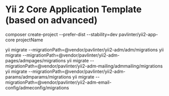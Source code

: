 Yii 2 Core Application Template (based on advanced)
===================================================

composer create-project --prefer-dist --stability=dev pavlinter/yii2-app-core projectName

yii migrate --migrationPath=@vendor/pavlinter/yii2-adm/adm/migrations
yii migrate --migrationPath=@vendor/pavlinter/yii2-adm-pages/admpages/migrations
yii migrate --migrationPath=@vendor/pavlinter/yii2-adm-mailing/admmailing/migrations
yii migrate --migrationPath=@vendor/pavlinter/yii2-adm-params/admparams/migrations
yii migrate --migrationPath=@vendor/pavlinter/yii2-adm-email-config/admeconfig/migrations